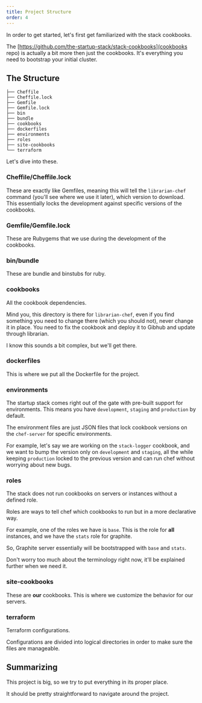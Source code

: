 ```yaml
---
title: Project Structure
order: 4
---
```


In order to get started, let's first get familiarized with the stack cookbooks.

The [https://github.com/the-startup-stack/stack-cookbooks](cookbooks repo) is actually a bit more then just the cookbooks. It's everything you need to bootstrap your initial cluster.

## The Structure

```
├── Cheffile
├── Cheffile.lock
├── Gemfile
├── Gemfile.lock
├── bin
├── bundle
├── cookbooks
├── dockerfiles
├── environments
├── roles
├── site-cookbooks
└── terraform
  ```
  
Let's dive into these.
  
### Cheffile/Cheffile.lock

These are exactly like Gemfiles, meaning this will tell the `librarian-chef` command (you'll see where we use it later), which version to download. This essentially locks the development against specific versions of the cookbooks.

### Gemfile/Gemfile.lock

These are Rubygems that we use during the development of the cookbooks.

### bin/bundle

These are bundle and binstubs for ruby.

### cookbooks

All the cookbook dependencies.

Mind you, this directory is there for `librarian-chef`, even if you find something you need to change there (which you should not), never change it in place. You need to fix the cookbook and deploy it to Gibhub and update through librarian.

I know this sounds a bit complex, but we'll get there.

### dockerfiles

This is where we put all the Dockerfile for the project.

### environments

The startup stack comes right out of the gate with pre-built support for environments. This means you have `development`, `staging` and `production` by default.

The environment files are just JSON files that lock cookbook versions on the `chef-server` for specific environments.

For example, let's say we are working on the `stack-logger` cookbook, and we want to bump the version only on `development` and `staging`, all the while keeping `production` locked to the previous version and can run chef without worrying about new bugs.

### roles

The stack does not run cookbooks on servers or instances without a defined role.

Roles are ways to tell chef which cookbooks to run but in a more declarative way.

For example, one of the roles we have is `base`. This is the role for **all** instances, and we have the `stats` role for graphite.

So, Graphite server essentially will be bootstrapped with `base` and `stats`.

Don't worry too much about the terminology right now, it'll be explained further when we need it.

### site-cookbooks

These are **our** cookbooks. This is where we customize the behavior for our servers.

### terraform

Terraform configurations.

Configurations are divided into logical directories in order to make sure the files are manageable.

## Summarizing

This project is big, so we try to put everything in its proper place.

It should be pretty straightforward to navigate around the project.
